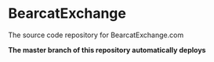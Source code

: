 # BearcatExchange
The source code repository for BearcatExchange.com

**The master branch of this repository automatically deploys**
